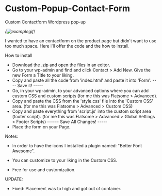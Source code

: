 # Custom-Popup-Contact-Form
Custom Contactform Wordpress pop-up

/*<img src="https://gyazo.com/ebfe665cfce188fc7f0ab159cb7ddfd6.gif" alt="examplegif">*/

I wanted to have an contactform on the product page but didn't want to use too much space. Here I'll offer the code and the how to install.

How to install

- Download the .zip and open the files in an editor.
- Go to your wp-admin and find and click Contact > Add New. Give the new Form a Title to your liking.
- Copy and paste all the code from 'index.html' and paste it into 'Form'. ---- Save it! -----
- Go, in your wp-admin, to your advanced options where you can add custom CSS and custom scripts (for me this was Flatsome > Advanced).
- Copy and paste the CSS from the 'style.css' file into the 'Custom CSS' area. (for me this was Flatsome > Advanced > Custom CSS)
- Copy and paste everything from 'script.js' into the custom script area (footer script). (for me this was Flatsome > Advanced > Global Settings > Footer Scripts) ------ Save All Changes! -----
- Place the form on your Page.

Notes:
- In order to have the icons I installed a plugin named: "Better Font Awesome".

- You can customize to your liking in the Custom CSS.
- Free for use and customization.

UPDATE:
- Fixed: Placement was to high and got out of container.
